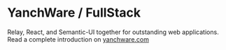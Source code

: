 # YanchWare / FullStack

Relay, React, and Semantic-UI together for outstanding web applications.
Read a complete introduction on [yanchware.com](https://www.yanchware.com/relay-react-sematic-ui-a-full-stack-template-for-modern-web-applications/)
